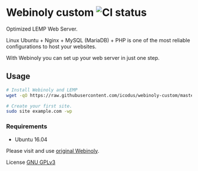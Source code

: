 # Webinoly custom ![CI status](https://img.shields.io/badge/build-passing-brightgreen.svg)

Optimized LEMP Web Server.

Linux Ubuntu + Nginx + MySQL (MariaDB) + PHP is one of the most reliable configurations to host your websites.

With Webinoly you can set up your web server in just one step.

## Usage

```bash
# Install Webinoly and LEMP
wget -qO https://raw.githubusercontent.com/icodus/webinoly-custom/master/weby && sudo bash weby 3

# Create your first site.
sudo site example.com -wp
```

### Requirements
* Ubuntu 16.04

Please visit and use [original Webinoly](https://github.com/QROkes/webinoly).

License
[GNU GPLv3](https://choosealicense.com/licenses/gpl-3.0/)

